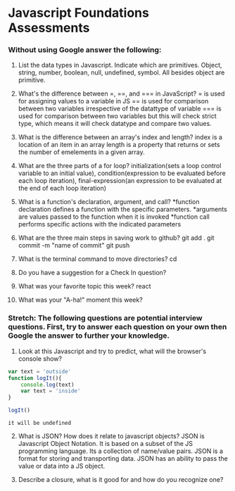 # Javascript Foundations Assessments

### Without using Google answer the following:

1. List the data types in Javascript. Indicate which are primitives.
    Object, string, number, boolean, null, undefined, symbol.
    All besides object are primitive.
    
2. What's the difference between =, ==, and === in JavaScript?
    = is used for assigning values to a variable in JS 
    == is used for comparison between two variables irrespective of the datattype of variable
    === is used for comparison between two variables but this will check strict type, which means it will check datatype and compare two values.

3. What is the difference between an array's index and length?
    index is a location of an item in an array
    length is a property that returns or sets the number of emelements in a given array.

4. What are the three parts of a for loop?
    initialization(sets a loop control variable to an initial value), condition(expression to be evaluated before each loop iteration), final-expression(an expression to be evaluated at the end of each loop iteration)

5. What is a function's declaration, argument, and call?
    *function declaration defines a function with the specific parameters.
    *arguments are values passed to the function when it is invoked
    *function call performs specific actions with the indicated parameters

6. What are the three main steps in saving work to github?
    git add .
    git commit -m "name of commit"
    git push 

7. What is the terminal command to move directories?
    cd

8. Do you have a suggestion for a Check In question?
    

9. What was your favorite topic this week?
    react
    
10. What was your "A-ha!" moment this week?

### Stretch: The following questions are potential interview questions. First, try to answer each question on your own then Google the answer to further your knowledge.

1. Look at this Javascript and try to predict, what will the browser's console show?

``` javascript
var text = 'outside'
function logIt(){
    console.log(text)
    var text = 'inside'
}

logIt()
```
    it will be undefined

2. What is JSON? How does it relate to javascript objects?
    JSON is Javascript Object Notation. It is based on a subset of the JS programming language. 
    Its a collection of name/value pairs.
    JSON is a format for storing and transporting data.
    JSON has an ability to pass the value or data into a JS object.

3. Describe a closure, what is it good for and how do you recognize one?
